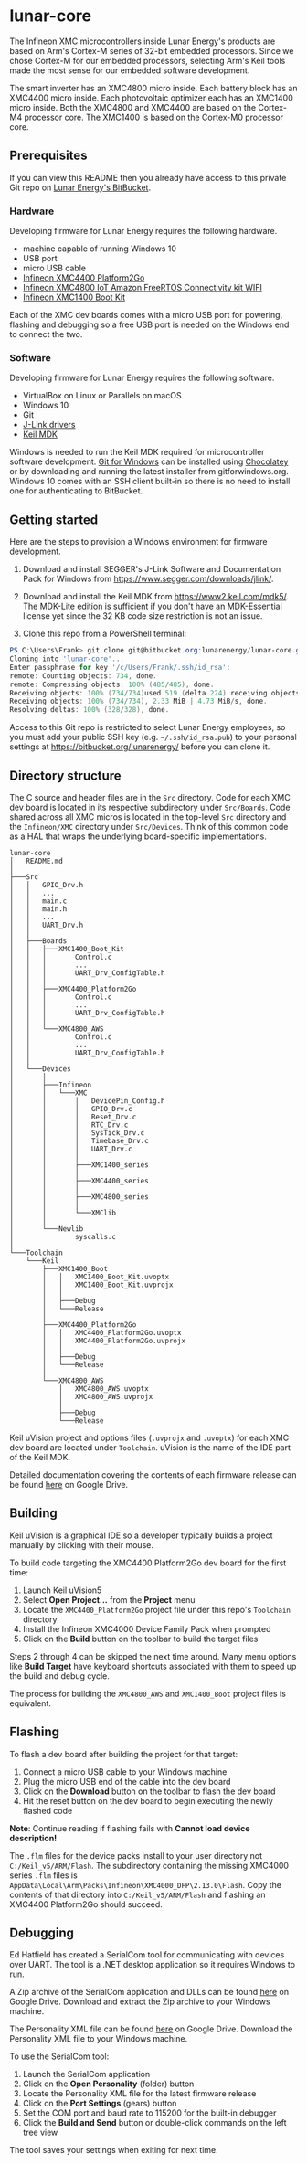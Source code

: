 # lunar-core

The Infineon XMC microcontrollers inside Lunar Energy's products are based on Arm's Cortex-M series of 32-bit embedded processors. Since we chose Cortex-M for our embedded processors, selecting Arm's Keil tools made the most sense for our embedded software development.

The smart inverter has an XMC4800 micro inside. Each battery block has an XMC4400 micro inside. Each photovoltaic optimizer each has an XMC1400 micro inside. Both the XMC4800 and XMC4400 are based on the Cortex-M4 processor core. The XMC1400 is based on the Cortex-M0 processor core.

## Prerequisites

If you can view this README then you already have access to this private Git repo on [Lunar Energy's BitBucket](https://bitbucket.org/lunarenergy/).

### Hardware

Developing firmware for Lunar Energy requires the following hardware.

- machine capable of running Windows 10
- USB port
- micro USB cable
- [Infineon XMC4400 Platform2Go](https://www.infineon.com/cms/en/product/evaluation-boards/kit_xmc_plt2go_xmc4400/)
- [Infineon XMC4800 IoT Amazon FreeRTOS Connectivity kit WIFI](https://www.digikey.com/en/products/detail/infineon-technologies/KITXMC48IOTAWSWIFITOBO1/9816150)
- [Infineon XMC1400 Boot Kit](https://www.infineon.com/cms/en/product/evaluation-boards/kit_xmc14_boot_001/)

Each of the XMC dev boards comes with a micro USB port for powering, flashing and debugging so a free USB port is needed on the Windows end to connect the two.

### Software

Developing firmware for Lunar Energy requires the following software.

- VirtualBox on Linux or Parallels on macOS
- Windows 10
- Git
- [J-Link drivers](https://www.segger.com/downloads/jlink/#J-LinkSoftwareAndDocumentationPack)
- [Keil MDK](https://www2.keil.com/mdk5/)

Windows is needed to run the Keil MDK required for microcontroller software development. [Git for Windows](https://gitforwindows.org/) can be installed using [Chocolatey](https://community.chocolatey.org/packages/git) or by downloading and running the latest installer from gitforwindows.org. Windows 10 comes with an SSH client built-in so there is no need to install one for authenticating to BitBucket.

## Getting started

Here are the steps to provision a Windows environment for firmware development.

1. Download and install SEGGER's J-Link Software and Documentation Pack for Windows from https://www.segger.com/downloads/jlink/.

2. Download and install the Keil MDK from https://www2.keil.com/mdk5/. The MDK-Lite edition is sufficient if you don't have an MDK-Essential license yet since the 32 KB code size restriction is not an issue.

3. Clone this repo from a PowerShell terminal:

```PowerShell
PS C:\Users\Frank> git clone git@bitbucket.org:lunarenergy/lunar-core.git
Cloning into 'lunar-core'...
Enter passphrase for key '/c/Users/Frank/.ssh/id_rsa':
remote: Counting objects: 734, done.
remote: Compressing objects: 100% (485/485), done.
Receiving objects: 100% (734/734)used 519 (delta 224) receiving objects:  92% (676/734)
Receiving objects: 100% (734/734), 2.33 MiB | 4.73 MiB/s, done.
Resolving deltas: 100% (328/328), done.
```

Access to this Git repo is restricted to select Lunar Energy employees, so you must add your public SSH key (e.g. `~/.ssh/id_rsa.pub`) to your personal settings at https://bitbucket.org/lunarenergy/ before you can clone it.

## Directory structure

The C source and header files are in the `Src` directory. Code for each XMC dev board is located in its respective subdirectory under `Src/Boards`. Code shared across all XMC micros is located in the top-level `Src` directory and the `Infineon/XMC` directory under `Src/Devices`. Think of this common code as a HAL that wraps the underlying board-specific implementations.

```
lunar-core
│   README.md
│
├───Src
│   │   GPIO_Drv.h
│   │   ...
│   │   main.c
│   │   main.h
│   │   ...
│   │   UART_Drv.h
│   │
│   ├───Boards
│   │   ├───XMC1400_Boot_Kit
│   │   │       Control.c
│   │   │       ...
│   │   │       UART_Drv_ConfigTable.h
│   │   │
│   │   ├───XMC4400_Platform2Go
│   │   │       Control.c
│   │   │       ...
│   │   │       UART_Drv_ConfigTable.h
│   │   │
│   │   └───XMC4800_AWS
│   │           Control.c
│   │           ...
│   │           UART_Drv_ConfigTable.h
│   │
│   └───Devices
│       │
│       ├───Infineon
│       │   └───XMC
│       │       │   DevicePin_Config.h
│       │       │   GPIO_Drv.c
│       │       │   Reset_Drv.c
│       │       │   RTC_Drv.c
│       │       │   SysTick_Drv.c
│       │       │   Timebase_Drv.c
│       │       │   UART_Drv.c
│       │       │
│       │       ├───XMC1400_series
│       │       │
│       │       ├───XMC4400_series
│       │       │
│       │       ├───XMC4800_series
│       │       │
│       │       └───XMClib
│       │
│       └───Newlib
│               syscalls.c
│
└───Toolchain
    └───Keil
        ├───XMC1400_Boot
        │   │   XMC1400_Boot_Kit.uvoptx
        │   │   XMC1400_Boot_Kit.uvprojx
        │   │
        │   ├───Debug
        │   └───Release
        │
        ├───XMC4400_Platform2Go
        │   │   XMC4400_Platform2Go.uvoptx
        │   │   XMC4400_Platform2Go.uvprojx
        │   │
        │   ├───Debug
        │   └───Release
        │
        └───XMC4800_AWS
            │   XMC4800_AWS.uvoptx
            │   XMC4800_AWS.uvprojx
            │
            ├───Debug
            └───Release
```

Keil uVision project and options files (`.uvprojx` and `.uvoptx`) for each XMC dev board are located under `Toolchain`. uVision is the name of the IDE part of the Keil MDK.

Detailed documentation covering the contents of each firmware release can be found [here](https://drive.google.com/drive/folders/1_bH25hwK9uLD3OuWYe7Ob0dE_AA1WrSv) on Google Drive.

## Building

Keil uVision is a graphical IDE so a developer typically builds a project manually by clicking with their mouse.

To build code targeting the XMC4400 Platform2Go dev board for the first time:

1. Launch Keil uVision5
2. Select **Open Project...** from the **Project** menu
3. Locate the `XMC4400_Platform2Go` project file under this repo's `Toolchain` directory
4. Install the Infineon XMC4000 Device Family Pack when prompted
5. Click on the **Build** button on the toolbar to build the target files

Steps 2 through 4 can be skipped the next time around. Many menu options like **Build Target** have keyboard shortcuts associated with them to speed up the build and debug cycle.

The process for building the `XMC4800_AWS` and `XMC1400_Boot` project files is equivalent.

## Flashing

To flash a dev board after building the project for that target:

1. Connect a micro USB cable to your Windows machine
2. Plug the micro USB end of the cable into the dev board
3. Click on the **Download** button on the toolbar to flash the dev board
4. Hit the reset button on the dev board to begin executing the newly flashed code

**Note**: Continue reading if flashing fails with **Cannot load device description!**

The `.flm` files for the device packs install to your user directory not `C:/Keil_v5/ARM/Flash`. The subdirectory containing the missing XMC4000 series `.flm` files is `AppData\Local\Arm\Packs\Infineon\XMC4000_DFP\2.13.0\Flash`. Copy the contents of that directory into `C:/Keil_v5/ARM/Flash` and flashing an XMC4400 Platform2Go should succeed.

## Debugging

Ed Hatfield has created a SerialCom tool for communicating with devices over UART. The tool is a .NET desktop application so it requires Windows to run.

A Zip archive of the SerialCom application and DLLs can be found [here](https://drive.google.com/drive/folders/1hGxYy2s3axgjWrBKq_vd7IuC12rK6jHC) on Google Drive. Download and extract the Zip archive to your Windows machine.

The Personality XML file can be found [here](https://drive.google.com/drive/folders/1Wa868_I3dZEuS4hb66f0QnIQh5uuFFH0) on Google Drive. Download the Personality XML file to your Windows machine.

To use the SerialCom tool:

1. Launch the SerialCom application
2. Click on the **Open Personality** (folder) button
3. Locate the Personality XML file for the latest firmware release
4. Click on the **Port Settings** (gears) button
5. Set the COM port and baud rate to 115200 for the built-in debugger
6. Click the **Build and Send** button or double-click commands on the left tree view

The tool saves your settings when exiting for next time.
